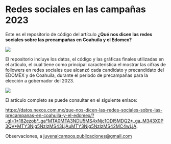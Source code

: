 # Redes sociales en las campañas 2023

Este es el repositorio de código del artículo **¿Qué nos dicen las redes sociales sobre las precampañas en Coahuila y el Edomex?**

![](https://datos.nexos.com.mx/wp-content/uploads/2023/02/rs.jpg)

El repositorio incluye los datos, el código y las gráficas finales utilizadas en el artículo, el cual tiene como principal característica el mostrar las cifras de followers en redes sociales que alcanzó cada candidato y precandidato del EDOMEX y de Coahuila, durante el periodo de precampañas para la elección a gobernador del 2023. 

![](https://datos.nexos.com.mx/wp-content/uploads/2023/02/rs-03.jpg)

El artículo completo se puede consultar en el siguiente enlace: 

https://datos.nexos.com.mx/que-nos-dicen-las-redes-sociales-sobre-las-precampanas-en-coahuila-y-el-edomex/?_gl=1*182ezob*_ga*MTA0MTA3NDU5MS4xNjc1ODI5MDQ2*_ga_M343X0P3QV*MTY3Njg5NzIzMS43LjAuMTY3Njg5NzIzMS42MC4wLjA.

Observaciones, a juvenalcampos.publicaciones@gmail.com 
